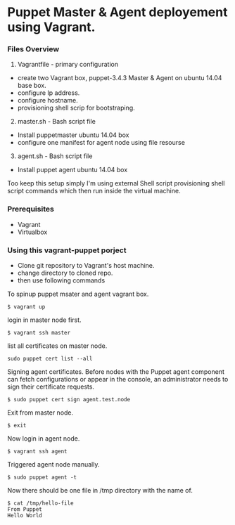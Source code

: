# Puppet Master & Agent deployement using Vagrant.

### Files Overview


1. Vagrantfile -  primary configuration
 * create two Vagrant box,  puppet-3.4.3 Master & Agent  on ubuntu 14.04 base box.
 * configure Ip address.
 * configure hostname.
 * provisioning shell scrip for bootstraping.
 
2. master.sh -  Bash script file
 * Install puppetmaster ubuntu 14.04 box
 * configure one manifest for agent node using file resourse
3. agent.sh - Bash script file
 * Install puppet agent  ubuntu 14.04 box

Too keep this setup simply I'm using external Shell script provisioning shell script commands which then run inside the virtual machine.

### Prerequisites
* Vagrant 
* Virtualbox
 
### Using this vagrant-puppet porject
* Clone git repository to Vagrant's host machine.
* change directory to cloned repo.
* then use following commands

To spinup puppet msater and agent vagrant box.

```
$ vagrant up 
```
login in master node first.
```
$ vagrant ssh master
```


list all certificates on master node.
```
sudo puppet cert list --all
```
Signing agent certificates.
Before nodes with the Puppet agent component can fetch configurations or appear in the console, an administrator needs to sign their certificate requests.
```
$ sudo puppet cert sign agent.test.node 
```
Exit from master node.
```
$ exit  
```
Now login in agent node.


```
$ vagrant ssh agent
```
Triggered agent node manually.

```
$ sudo puppet agent -t 
```
Now there should be one file in /tmp directory with the name of. 
```
$ cat /tmp/hello-file
From Puppet
Hello World

```














